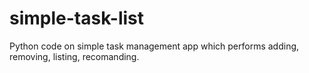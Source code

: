 # simple-task-list
Python code on simple task management app which performs adding, removing, listing, recomanding.
